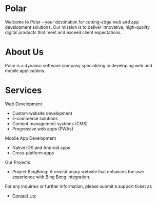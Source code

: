 # Polar

Welcome to Polar – your destination for cutting-edge web and app development solutions. Our mission is to deliver innovative, high-quality digital products that meet and exceed client expectations.

# About Us

Polar is a dynamic software company specializing in developing web and mobile applications.

# Services
Web Development
 - Custom website development
 - E-commerce solutions
 - Content management systems (CMS)
 - Progressive web apps (PWAs)

Mobile App Development
 - Native iOS and Android apps
 - Cross-platform apps

Our Projects
 - Project BingBong: A revolutionary website that enhances the user experience with Bing Bong integration.

For any inquiries or further information, please submit a support ticket at:
- [Contact Us:](https://shiniman.github.io/Polar-Contact-Us/)
